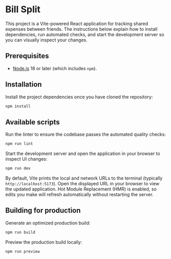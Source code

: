 # Bill Split

This project is a Vite-powered React application for tracking shared expenses between friends. The instructions below explain how to install dependencies, run automated checks, and start the development server so you can visually inspect your changes.

## Prerequisites

- [Node.js](https://nodejs.org/) 18 or later (which includes `npm`).

## Installation

Install the project dependencies once you have cloned the repository:

```bash
npm install
```

## Available scripts

Run the linter to ensure the codebase passes the automated quality checks:

```bash
npm run lint
```

Start the development server and open the application in your browser to inspect UI changes:

```bash
npm run dev
```

By default, Vite prints the local and network URLs to the terminal (typically `http://localhost:5173`). Open the displayed URL in your browser to view the updated application. Hot Module Replacement (HMR) is enabled, so edits you make will refresh automatically without restarting the server.

## Building for production

Generate an optimized production build:

```bash
npm run build
```

Preview the production build locally:

```bash
npm run preview
```
